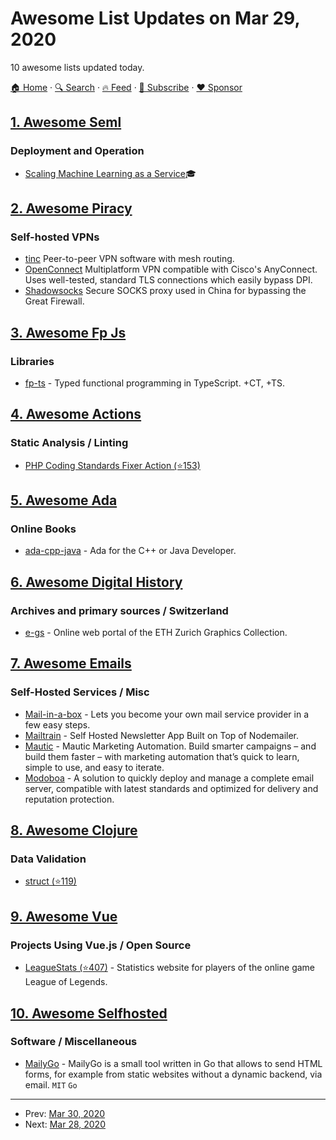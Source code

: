 # Awesome List Updates on Mar 29, 2020

10 awesome lists updated today.

[🏠 Home](/README.md) · [🔍 Search](https://www.trackawesomelist.com/search/) · [🔥 Feed](https://www.trackawesomelist.com/rss.xml) · [📮 Subscribe](https://trackawesomelist.us17.list-manage.com/subscribe?u=d2f0117aa829c83a63ec63c2f&id=36a103854c) · [❤️  Sponsor](https://github.com/sponsors/theowenyoung)



## [1. Awesome Seml](/content/SE-ML/awesome-seml/README.md)

### Deployment and Operation

*   [Scaling Machine Learning as a Service](http://proceedings.mlr.press/v67/li17a/li17a.pdf)🎓

## [2. Awesome Piracy](/content/Igglybuff/awesome-piracy/README.md)

### Self-hosted VPNs

*   [tinc](https://tinc-vpn.org/) Peer-to-peer VPN software with mesh routing.
*   [OpenConnect](https://www.infradead.org/openconnect/) Multiplatform VPN compatible with Cisco's AnyConnect. Uses well-tested, standard TLS connections which easily bypass DPI.
*   [Shadowsocks](https://shadowsocks.org/) Secure SOCKS proxy used in China for bypassing the Great Firewall.

## [3. Awesome Fp Js](/content/stoeffel/awesome-fp-js/README.md)

### Libraries

*   [fp-ts](https://gcanti.github.io/fp-ts/) - Typed functional programming in TypeScript. +CT, +TS.

## [4. Awesome Actions](/content/sdras/awesome-actions/README.md)

### Static Analysis / Linting

*   [PHP Coding Standards Fixer Action (⭐153)](https://github.com/OskarStark/php-cs-fixer-ga)

## [5. Awesome Ada](/content/ohenley/awesome-ada/README.md)

### Online Books

*   [ada-cpp-java](https://learn.adacore.com/courses/Ada_For_The_CPP_Java_Developer/index.html) - Ada for the C++ or Java Developer.

## [6. Awesome Digital History](/content/maehr/awesome-digital-history/README.md)

### Archives and primary sources / Switzerland

*   [e-gs](https://www.e-gs.ethz.ch/) - Online web portal of the ETH Zurich Graphics Collection.

## [7. Awesome Emails](/content/jonathandion/awesome-emails/README.md)

### Self-Hosted Services / Misc

*   [Mail-in-a-box](https://mailinabox.email/) - Lets you become your own mail service provider in a few easy steps.
*   [Mailtrain](https://mailtrain.org/) - Self Hosted Newsletter App Built on Top of Nodemailer.
*   [Mautic](https://mautic.org/) - Mautic Marketing Automation. Build smarter campaigns – and build them faster – with marketing automation that’s quick to learn, simple to use, and easy to iterate.
*   [Modoboa](https://modoboa.org/) - A solution to quickly deploy and manage a complete email server, compatible with latest standards and optimized for delivery and reputation protection.

## [8. Awesome Clojure](/content/razum2um/awesome-clojure/README.md)

### Data Validation

*   [struct (⭐119)](https://github.com/funcool/struct)

## [9. Awesome Vue](/content/vuejs/awesome-vue/README.md)

### Projects Using Vue.js / Open Source

*   [LeagueStats (⭐407)](https://github.com/vkaelin/LeagueStats) - Statistics website for players of the online game League of Legends.

## [10. Awesome Selfhosted](/content/awesome-selfhosted/awesome-selfhosted/README.md)

### Software / Miscellaneous

*   [MailyGo](https://codeberg.org/jlelse/MailyGo) - MailyGo is a small tool written in Go that allows to send HTML forms, for example from static websites without a dynamic backend, via email. `MIT` `Go`

---

- Prev: [Mar 30, 2020](/content/2020/03/30/README.md)
- Next: [Mar 28, 2020](/content/2020/03/28/README.md)